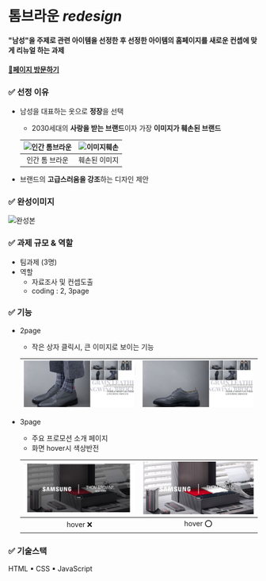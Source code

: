 # 톰브라운 *redesign*   

#### "남성"을 주제로 관련 아이템을 선정한 후 선정한 아이템의 홈페이지를 새로운 컨셉에 맞게 리뉴얼 하는 과제   
#### [🚀페이지 방문하기](https://ggang89.github.io/academy_tombrown/)
### ✅ 선정 이유   
  * 남성을 대표하는 옷으로 **정장**을 선택   
    * 2030세대의 **사랑을 받는 브랜드**이자 가장 **이미지가 훼손된 브랜드**   

    | ![인간 톰브라운](image.png)| ![이미지훼손](image-1.png)|
    |:--:|:--:|
    |인간 톰 브라운 | 훼손된 이미지|   

   * 브랜드의 **고급스러움을 강조**하는 디자인 제안   

### ✅ 완성이미지
![완성본](image-2.png) 

### ✅ 과제 규모 & 역할   
* 팀과제 (3명)
* 역할
   * 자료조사 및 컨셉도출
   * coding : 2, 3page   

### ✅ 기능 
* 2page 
  * 작은 상자 클릭시, 큰 이미지로 보이는 기능   

  |![](./readmeImg/imageChange1.JPG)|![](./readmeImg/imageChange2.JPG)   |
  |---|---|
 
* 3page   
  * 주요 프로모션 소개 페이지
  * 화면 hover시 색상반전   

  |![기존](./readmeImg/3page1.JPG)|![hover시](./readmeImg/3page2.JPG)   |
  |:---:|:---:|
  |  hover ❌| hover ⭕  |   


### ✅ 기술스택   
HTML ▪ CSS ▪ JavaScript